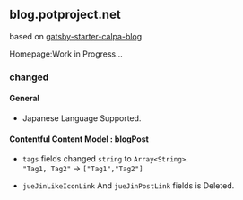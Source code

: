## blog.potproject.net

based on [gatsby-starter-calpa-blog](https://github.com/calpa/gatsby-starter-calpa-blog/)

Homepage:Work in Progress...

### changed

#### General

- Japanese Language Supported.

#### Contentful Content Model : blogPost

- `tags` fields changed `string` to `Array<String>`.  
  `"Tag1, Tag2"` -> `["Tag1","Tag2"]`

- `jueJinLikeIconLink` And `jueJinPostLink` fields is Deleted.
